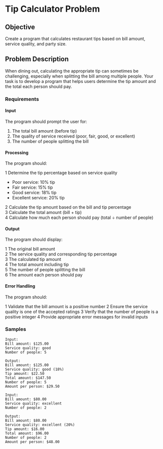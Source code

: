 # Tip Calculator Problem

## Objective
Create a program that calculates restaurant tips based on bill amount, service quality, and party size.

## Problem Description

When dining out, calculating the appropriate tip can sometimes be challenging, especially when splitting the bill among multiple people. Your task is to develop a program that helps users determine the tip amount and the total each person should pay.

### Requirements

#### Input
The program should prompt the user for:

1. The total bill amount (before tip)
2. The quality of service received (poor, fair, good, or excellent)
3. The number of people splitting the bill

#### Processing
The program should:

1 Determine the tip percentage based on service quality
  - Poor service: 10% tip
  - Fair service: 15% tip
  - Good service: 18% tip
  - Excellent service: 20% tip
    
2 Calculate the tip amount based on the bill and tip percentage\
3 Calculate the total amount (bill + tip)\
4 Calculate how much each person should pay (total ÷ number of people)

#### Output
The program should display:

1 The original bill amount\
2 The service quality and corresponding tip percentage\
3 The calculated tip amount\
4 The total amount including tip\
5 The number of people splitting the bill\
6 The amount each person should pay

#### Error Handling
The program should:

1 Validate that the bill amount is a positive number
2 Ensure the service quality is one of the accepted ratings
3 Verify that the number of people is a positive integer
4 Provide appropriate error messages for invalid inputs

### Samples

```
Input:
Bill amount: $125.00
Service quality: good
Number of people: 5

Output:
Bill amount: $125.00
Service quality: good (18%)
Tip amount: $22.50
Total amount: $147.50
Number of people: 5
Amount per person: $29.50
```

```
Input:
Bill amount: $80.00
Service quality: excellent
Number of people: 2

Output:
Bill amount: $80.00
Service quality: excellent (20%)
Tip amount: $16.00
Total amount: $96.00
Number of people: 2
Amount per person: $48.00
```
